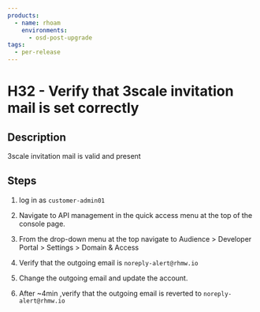 ```yaml
---
products:
  - name: rhoam
    environments:
      - osd-post-upgrade
tags:
  - per-release
---
```


# H32 - Verify that 3scale invitation mail is set correctly

## Description

3scale invitation mail is valid and present

## Steps

1. log in as `customer-admin01`

2. Navigate to API management in the quick access menu at the top of the console page.

3. From the drop-down menu at the top navigate to Audience > Developer Portal > Settings > Domain & Access

4. Verify that the outgoing email is `noreply-alert@rhmw.io`

5. Change the outgoing email and update the account.

6. After ~4min ,verify that the outgoing email is reverted to `noreply-alert@rhmw.io`
